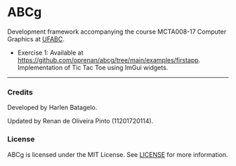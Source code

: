 ABCg
======

Development framework accompanying the course MCTA008-17 Computer Graphics at [UFABC](https://www.ufabc.edu.br/).

- Exercise 1: 
Available at https://github.com/oprenan/abcg/tree/main/examples/firstapp.
Implementation of Tic Tac Toe using ImGui widgets.

----

### Credits

Developed by Harlen Batagelo.

Updated by Renan de Oliveira Pinto (11201720114).

### License

ABCg is licensed under the MIT License. See [LICENSE](https://github.com/hbatagelo/abcg/blob/main/LICENSE) for more information.
